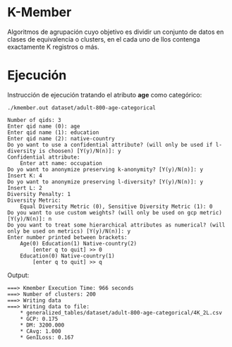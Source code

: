 # K-Member

Algoritmos de agrupación cuyo objetivo es dividir un conjunto de datos en clases de equivalencia o clusters, en el cada uno de llos contenga exactamente K registros o más.

# Ejecución

Instrucción de ejecución tratando el atributo **age** como categórico:

```
./kmember.out dataset/adult-800-age-categorical

Number of qids: 3
Enter qid name (0): age
Enter qid name (1): education
Enter qid name (2): native-country
Do yo want to use a confidential attribute? (will only be used if l-diversity is choosen) [Y(y)/N(n)]: y
Confidential attribute: 
	Enter att name: occupation
Do yo want to anonymize preserving k-anonymity? [Y(y)/N(n)]: y
Insert K: 4
Do yo want to anonymize preserving l-diversity? [Y(y)/N(n)]: y
Insert L: 2
Diversity Penalty: 1
Diversity Metric:
	Equal Diversity Metric (0), Sensitive Diversity Metric (1): 0
Do you want to use custom weights? (will only be used on gcp metric) [Y(y)/N(n)]: n
Do you want to treat some hierarchical attributes as numerical? (will only be used on metrics) [Y(y)/N(n)]: y
Enter number printed between brackets: 
	Age(0) Education(1) Native-country(2) 
		[enter q to quit] >> 0
	Education(0) Native-country(1) 
		[enter q to quit] >> q
```

Output:

```
===> Kmember Execution Time: 966 seconds
===> Number of clusters: 200
===> Writing data
===> Writing data to file: 
	* generalized_tables/dataset/adult-800-age-categorical/4K_2L.csv
	* GCP: 0.175
	* DM: 3200.000
	* CAvg: 1.000
	* GenILoss: 0.167

```